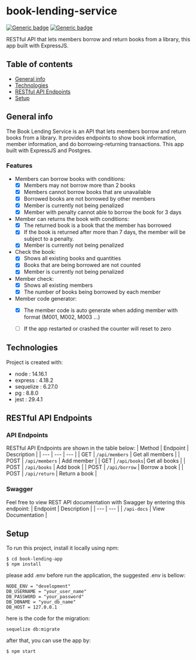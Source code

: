 # book-lending-service
[![Generic badge](https://img.shields.io/badge/npm-v14.16.1-blue.svg)](https://shields.io/) [![Generic badge](https://img.shields.io/badge/node-6.14.12-green.svg)](https://shields.io/)


RESTful API that lets members borrow and return books from a library, this app built with ExpressJS.

## Table of contents
* [General info](#general-info)
* [Technologies](#technologies)
* [RESTful API Endpoints](#restful-api-endpoints)
* [Setup](#setup)

## General info
The Book Lending Service is an API that lets members borrow and return books from a library. It provides endpoints to show book information, member information, and do borrowing-returning transactions. This app built with ExpressJS and Postgres.
### Features
* Members can borrow books with conditions:
  - [x]  Members may not borrow more than 2 books
  - [x]  Members cannot borrow books that are unavailable
  - [x]  Borrowed books are not borrowed by other members
  - [x]  Member is currently not being penalized
  - [x]  Member with penalty cannot able to borrow the book for 3 days
 
* Member can returns the book with conditions:
  - [x]  The returned book is a book that the member has borrowed
  - [x]  If the book is returned after more than 7 days, the member will be subject to a penalty. 
  - [x]  Member is currently not being penalized

* Check the book:
  - [x]  Shows all existing books and quantities
  - [x]  Books that are being borrowed are not counted
  - [x]  Member is currently not being penalized
  
* Member check:
  - [x]  Shows all existing members
  - [x]  The number of books being borrowed by each member

* Member code generator:
  - [x]  The member code is auto generate when adding member with format (M001, M002, M003 ...)
  - [ ]  If the app restarted or crashed the counter will reset to zero
 

## Technologies
Project is created with:
* node : 14.16.1
* express : 4.18.2
* sequelize : 6.27.0
* pg : 8.8.0
* jest : 29.4.1

## RESTful API Endpoints
### API Endpoints
RESTful API Endpoints are shown in the table below:
| Method | Endpoint | Description |
| --- | --- | --- | 
| GET | `/api/members` | Get all members | 
| POST | `/api/members` | Add member |
| GET | `/api/books`| Get all books |
| POST | `/api/books` | Add book |
| POST | `/api/borrow` | Borrow a book |
| POST | `/api/return` | Return a book |

### Swagger 
Feel free to view REST API documentation with Swagger by entering this endpoint:
| Endpoint | Description |
| --- | --- | 
| `/api-docs` | View Documentation | 

## Setup
To run this project, install it locally using npm:
```
$ cd book-lending-app
$ npm install
```
please add .env before run the application, the suggested .env is bellow:
```
NODE_ENV = "development"
DB_USERNAME = "your_user_name"
DB_PASSWORD = "your_password"
DB_DBNAME = "your_db_name"
DB_HOST = 127.0.0.1
```
here is the code for the migration:
```
sequelize db:migrate
```
after that, you can use the app by:
```
$ npm start
```
